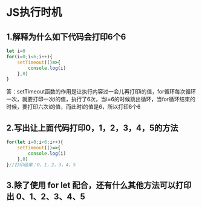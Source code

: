 # JS执行时机

## 1.解释为什么如下代码会打印6个6

```javascript
let i=0
for(i=0;i<6;i++){
	setTimeout(()=>{
		console.log(i)
	},0)
}
```

答：setTimeout函数的作用是让执行内容过一会儿再打印i的值，for循环每次循环一次，就要打印一次i的值，执行了6次，当i=6的时候跳出循环，当for循环结束的时候，要打印六次i的值，而此时i的值是6，所以打印6个6



## 2.写出让上面代码打印0，1，2，3，4，5的方法

```javascript
for(let i=0;i<6;i++){
	setTimeout(()=>{
		console.log(i)
	},0)
}//打印结果：0，1，2，3，4，5
```



## 3.除了使用 for let 配合，还有什么其他方法可以打印出 0、1、2、3、4、5

